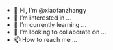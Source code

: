 - 👋 Hi, I’m @xiaofanzhangy
- 👀 I’m interested in ...
- 🌱 I’m currently learning ...
- 💞️ I’m looking to collaborate on ...
- 📫 How to reach me ...

<!---
xiaofanzhangy/xiaofanzhangy is a ✨ special ✨ repository because its `README.md` (this file) appears on your GitHub profile.
You can click the Preview link to take a look at your changes.
--->
